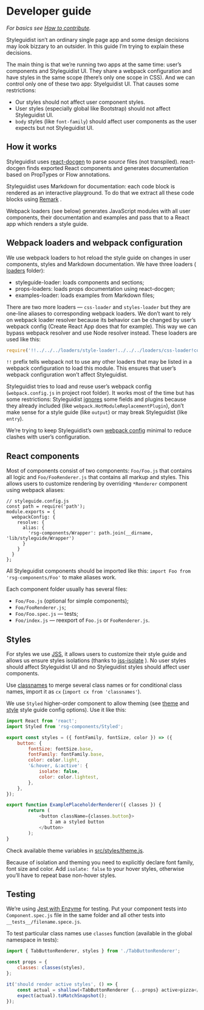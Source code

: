 # Developer guide

*For basics see [How to contribute](https://github.com/styleguidist/react-styleguidist/blob/master/Contributing.md).*

Styleguidist isn’t an ordinary single page app and some design decisions may look bizzary to an outsider. In this guide I’m trying to explain these decisions.

The main thing is that we’re running two apps at the same time: user’s components and Styleguidist UI. They share a webpack configuration and have styles in the same scope (there’s only one scope in CSS). And we can control only one of these two app: Styelguidist UI. That causes some restrictions:

* Our styles should not affect user component styles.
* User styles (especially global like Bootstrap) should not affect Styleguidist UI.
* `body` styles (like `font-family`) should affect user components as the user expects but not Styleguidist UI.

## How it works
Styleguidist uses [react-docgen](https://github.com/reactjs/react-docgen) to parse *source* files (not transpiled). react-docgen finds exported React components and generates documentation based on PropTypes or Flow annotations.

Styleguidist uses Markdown for documentation: each code block is rendered as an interactive playground. To do that we extract all these code blocks using [Remark](http://remark.js.org/) .

Webpack loaders (see below) generates JavaScript modules with all user components, their documentation and examples and pass that to a React app which renders a style guide.

## Webpack loaders and webpack configuration
We use webpack loaders to hot reload the style guide on changes in user components, styles and Markdown documentation. We have three loaders ( [loaders](https://github.com/styleguidist/react-styleguidist/tree/master/loaders) folder):

* styleguide-loader: loads components and sections;
* props-loaders: loads props documentation using react-docgen;
* examples-loader: loads examples from Markdown files;

There are two more loaders — `css-loader` and `styles-loader` but they are one-line aliases to corresponding webpack loaders. We don’t want to rely on webpack loader resolver because its behavior can be changed by user’s webpack config (Create React App does that for example). This way we can bypass webpack resolver and use Node resolver instead. These loaders are used like this:

```js
require('!!../../../loaders/style-loader!../../../loaders/css-loader!codemirror/lib/codemirror.css');
```

`!!` prefix tells webpack not to use any other loaders that may be listed in a webpack configuration to load this module. This ensures that user’s webpack configuration won’t affect Styleguidist.

Styleguidist tries to load and reuse user’s webpack config (`webpack.config.js` in project root folder). It works most of the time but has some restrictions: Styleguidist [ignores](https://github.com/styleguidist/react-styleguidist/blob/master/scripts/utils/mergeWebpackConfig.js)  some fields and plugins because they already included (like `webpack.HotModuleReplacementPlugin`), don’t make sense for a style guide (like `output`) or may break Styleguidist (like `entry`).

We’re trying to keep Styleguidist’s own [webpack config](https://github.com/styleguidist/react-styleguidist/blob/master/scripts/make-webpack-config.js) minimal to reduce clashes with user’s configuration.

## React components
Most of components consist of two components: `Foo/Foo.js` that contains all logic and `Foo/FooRenderer.js` that contains all markup and styles. This allows users to customize rendering by overriding `*Renderer` component using webpack aliases:

```
// styleguide.config.js
const path = require('path');
module.exports = {
  webpackConfig: {
    resolve: {
      alias: {
        'rsg-components/Wrapper': path.join(__dirname, 'lib/styleguide/Wrapper')
      }
    }
  }
};
```

All Styleguidist components should be imported like this: `import Foo from 'rsg-components/Foo'` to make aliases work.

Each component folder usually has several files:

* `Foo/Foo.js`  (optional for simple components);
* `Foo/FooRenderer.js`;
* `Foo/Foo.spec.js` — tests;
* `Foo/index.js` — reexport of `Foo.js` or `FooRenderer.js`.

## Styles
For styles we use [JSS](http://cssinjs.org/), it allows users to customize their style guide and allows us ensure styles isolations (thanks to [jss-isolate](http://cssinjs.org/jss-isolate/) ). No user styles should affect Styleguidist UI and no Styleguidist styles should affect user components.

Use [classnames](https://github.com/JedWatson/classnames) to merge several class names or for conditional class names, import it as `cx` (`import cx from 'classnames'`).

We use `Styled` higher-order component to allow theming (see [theme](https://react-styleguidist.js.org/docs/configuration.html#theme) and [style](https://react-styleguidist.js.org/docs/configuration.html#style) style guide config options). Use it like this:

```js
import React from 'react';
import Styled from 'rsg-components/Styled';

export const styles = ({ fontFamily, fontSize, color }) => ({
	button: {
		fontSize: fontSize.base,
		fontFamily: fontFamily.base,
		color: color.light,
		'&:hover, &:active': {
			isolate: false,
			color: color.lightest,
		},
	},
});

export function ExamplePlaceholderRenderer({ classes }) {
		return (
			<button className={classes.button}>
				I am a styled button
			</button>
		);
}
```

Check available theme variables in [src/styles/theme.js](https://github.com/styleguidist/react-styleguidist/blob/master/src/styles/theme.js).

Because of isolation and theming you need to explicitly declare font family, font size and color. Add `isolate: false` to your hover styles, otherwise you’ll have to repeat base non-hover styles.

## Testing
We’re using [Jest with Enzyme](http://blog.sapegin.me/all/react-jest) for testing. Put your component tests into `Component.spec.js` file in the same folder and all other tests into `__tests__/filename.spece.js`.

To test particular class names use `classes` function (available in the global namespace in tests):

```js
import { TabButtonRenderer, styles } from './TabButtonRenderer';

const props = {
	classes: classes(styles),
};

it('should render active styles', () => {
	const actual = shallow(<TabButtonRenderer {...props} active>pizza</TabButtonRenderer>);
	expect(actual).toMatchSnapshot();
});
```
